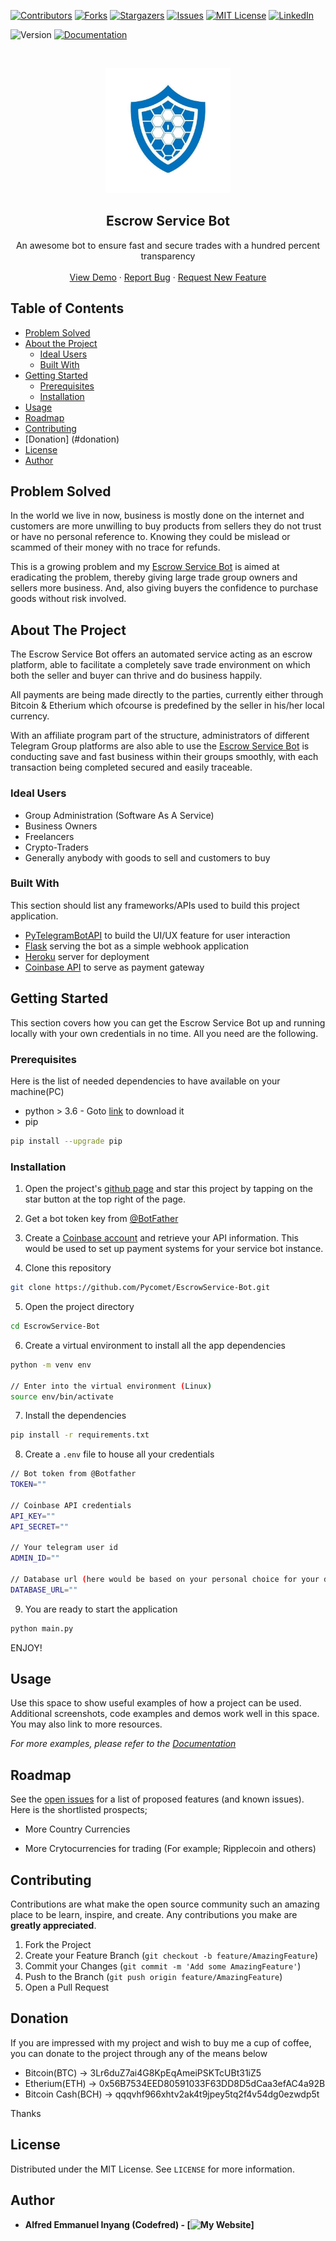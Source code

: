 
<!-- PROJECT SHIELDS -->
<!--
*** I'm using markdown "reference style" links for readability.
*** Reference links are enclosed in brackets [ ] instead of parentheses ( ).
*** See the bottom of this document for the declaration of the reference variables
*** for contributors-url, forks-url, etc. This is an optional, concise syntax you may use.
*** https://www.markdownguide.org/basic-syntax/#reference-style-links
-->
[![Contributors][contributors-shield]][contributors-url]
[![Forks][forks-shield]][forks-url]
[![Stargazers][stars-shield]][stars-url]
[![Issues][issues-shield]][issues-url]
[![MIT License][license-shield]][license-url]
[![LinkedIn][linkedin-shield]][linkedin-url]

<p>
  <img alt="Version" src="https://img.shields.io/badge/version-version 1-blue.svg?cacheSeconds=2592000" />
  <a href="" target="_blank">
    <img alt="Documentation" src="https://img.shields.io/badge/documentation-yes-brightgreen.svg" />
  </a>
</p>


<!-- PROJECT LOGO -->
<br />
<p align="center">
  <a href="https://github.com/Pycomet/EscrowService-Bot">
    <img src="images/escrowbot.jpg" alt="Logo" width="200" height="200">
  </a>

  <h2 align="center">Escrow Service Bot</h2>

  <p align="center">
    An awesome bot to ensure fast and secure trades with a hundred percent transparency
    <br />
    <br />
    <a href="https://t.me/escrowbbot">View Demo</a>
    ·
    <a href="https://github.com/Pycomet/EscrowService-Bot/issues">Report Bug</a>
    ·
    <a href="https://github.com/Pycomet/EscrowService-Bot/issues">Request New Feature</a>
  </p>
</p>



<!-- TABLE OF CONTENTS -->
## Table of Contents

* [Problem Solved](#problem-solved)
* [About the Project](#about-the-project)
  * [Ideal Users](#ideal-users)
  * [Built With](#built-with)
* [Getting Started](#getting-started)
  * [Prerequisites](#prerequisites)
  * [Installation](#installation)
* [Usage](#usage)
* [Roadmap](#roadmap)
* [Contributing](#contributing)
* [Donation] (#donation)
* [License](#license)
* [Author](#contact)

<!-- PROBLEM SOLVED -->
## Problem Solved

In the world we live in now, business is mostly done on the internet and customers are more unwilling to buy products from sellers they do not trust or have no personal reference to. Knowing they could be mislead or scammed of their money with no trace for refunds.

This is a growing problem and my [Escrow Service Bot](https://github.com/Pycomet/EscrowService-Bot) is aimed at eradicating the problem, thereby giving large trade group owners and sellers more business. And, also giving buyers the confidence to purchase goods without risk involved.

<!-- ABOUT THE PROJECT -->
## About The Project

<!-- [![Product Name Screen Shot][product-screenshot]](https://example.com) -->

The Escrow Service Bot offers an automated service acting as an escrow platform, able to facilitate a completely save trade environment on which both the seller and buyer can thrive and do business happily.

All payments are being made directly to the parties, currently either through Bitcoin & Etherium which ofcourse is predefined by the seller in his/her local currency.

With an affiliate program part of the structure, administrators of different Telegram Group platforms are also able to use the [Escrow Service Bot](https://github.com/Pycomet/EscrowService-Bot) is conducting save and fast business within their groups smoothly, with each transaction being completed secured and easily traceable.


### Ideal Users

* Group Administration (Software As A Service)
* Business Owners
* Freelancers
* Crypto-Traders
* Generally anybody with goods to sell and customers to buy

### Built With

This section should list any frameworks/APIs used to build this project application.

* [PyTelegramBotAPI](https://pypi.org/project/pyTelegramBotAPI) to build the UI/UX feature for user interaction
* [Flask](https://pypi.org/project/Flask) serving the bot as a simple webhook application
* [Heroku](https://heroku.com) server for deployment
* [Coinbase API](https://developers.coinbase.com) to serve as payment gateway


<!-- GETTING STARTED -->
## Getting Started

This section covers how you can get the Escrow Service Bot up and running locally with your own credentials in no time. All you need are the following.

### Prerequisites

Here is the list of needed dependencies to have available on your machine(PC)

* python > 3.6 - Goto [link](https://python.org) to download it
* pip
```sh
pip install --upgrade pip
```

### Installation

1. Open the project's [github page](https://github.com/Pycomet/EscrowService-Bot) and star this project by tapping on the star button at the top right of the page.

2. Get a bot token key from [@BotFather](https://t.me/BotFather)

3. Create a [Coinbase account](https://coinbase.com) and retrieve your API information. This would be used to set up payment systems for your service bot instance.

4. Clone this repository
```sh
git clone https://github.com/Pycomet/EscrowService-Bot.git
```

5. Open the project directory
```sh
cd EscrowService-Bot
```

6. Create a virtual environment to install all the app dependencies
```sh
python -m venv env

// Enter into the virtual environment (Linux)
source env/bin/activate
```

7. Install the dependencies
```sh
pip install -r requirements.txt
```

8. Create a `.env` file to house all your credentials
```sh
// Bot token from @Botfather
TOKEN=""

// Coinbase API credentials
API_KEY=""
API_SECRET=""

// Your telegram user id
ADMIN_ID=""

// Database url (here would be based on your personal choice for your database)
DATABASE_URL=""
```

9. You are ready to start the application
```sh
python main.py
```

ENJOY!

<!-- USAGE EXAMPLES -->
## Usage

Use this space to show useful examples of how a project can be used. Additional screenshots, code examples and demos work well in this space. You may also link to more resources.

_For more examples, please refer to the [Documentation](https://example.com)_



<!-- ROADMAP -->
## Roadmap

See the [open issues](https://github.com/Pycomet/EscrowService-Bot/issues) for a list of proposed features (and known issues). Here is the shortlisted prospects;

- More Country Currencies

- More Crytocurrencies for trading (For example; Ripplecoin and others)


<!-- CONTRIBUTING -->
## Contributing

Contributions are what make the open source community such an amazing place to be learn, inspire, and create. Any contributions you make are **greatly appreciated**.

1. Fork the Project
2. Create your Feature Branch (`git checkout -b feature/AmazingFeature`)
3. Commit your Changes (`git commit -m 'Add some AmazingFeature'`)
4. Push to the Branch (`git push origin feature/AmazingFeature`)
5. Open a Pull Request


<!-- DONATION -->
## Donation

If you are impressed with my project and wish to buy me a cup of coffee, you can donate to the project through any of the means below

- Bitcoin(BTC) -> 3Lr6duZ7ai4G8KpEqAmeiPSKTcUBt31iZ5
- Etherium(ETH) -> 0x56B7534EED80591033F63DD8D5dCaa3efAC4a92B
- Bitcoin Cash(BCH) -> qqqvhf966xhtv2ak4t9jpey5tq2f4v54dg0ezwdp5t

Thanks

<!-- LICENSE -->
## License

Distributed under the MIT License. See `LICENSE` for more information.



<!-- AUTHOR -->
## Author

* **Alfred Emmanuel Inyang (Codefred) - [![My Website][website]]**



<!-- MARKDOWN LINKS & IMAGES -->
<!-- https://www.markdownguide.org/basic-syntax/#reference-style-links -->
[contributors-shield]: https://img.shields.io/github/contributors/Pycomet/EscrowService-Bot.svg?style=flat-square
[contributors-url]: https://github.com/Pycomet/EscrowService-Bot/graphs/contributors
[forks-shield]: https://img.shields.io/github/forks/Pycomet/EscrowService-Bot.svg?style=flat-square
[forks-url]: https://github.com/Pycomet/EscrowService-Bot/network/members
[stars-shield]: https://img.shields.io/github/stars/Pycomet/EscrowService-Bot.svg?style=flat-square
[stars-url]: https://github.com/Pycomet/EscrowService-Bot/stargazers
[issues-shield]: https://img.shields.io/github/issues/Pycomet/EscrowService-Bot.svg?style=flat-square
[issues-url]: https://github.com/Pycomet/EscrowService-Bot/issues
[license-shield]: https://img.shields.io/github/license/Pycomet/EscrowService-Bot.svg?style=flat-square
[license-url]: https://github.com/Pycomet/EscrowService-Bot/blob/master/LICENSE.txt
[linkedin-shield]: https://img.shields.io/badge/-LinkedIn-black.svg?style=flat-square&logo=linkedin&colorB=555
[linkedin-url]: https://linkedin.com/in/alfredemmanuelinyang
[product-screenshot]: images/screenshot.png
[website]: https://alfredemmanuel.herokuapp.com